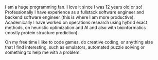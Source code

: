 I am a huge programming fan. I love it since I was 12 years old or so!
Professionally I have experience as a fullstack software engineer and backend
software engineer (this is where I am more productive). Academically I have
worked on operations research using hybrid exact methods, on heuristic
optimization and AI and also with bioinformatics (mostly protein structure
prediction).

On my free time I like to code games, do creative coding, or anything else that
I find interesting, such as emulators, automated puzzle solving or something to
help me with a problem.
